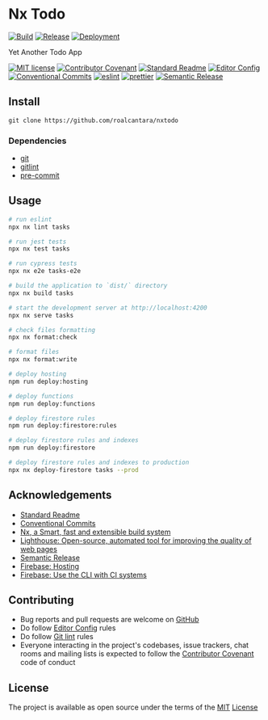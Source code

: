 # Nx Todo

[![Build](https://github.com/roalcantara/nxtodo/actions/workflows/build.yml/badge.svg)](https://github.com/roalcantara/nxtodo/actions/workflows/build.yml)
[![Release](https://github.com/roalcantara/nxtodo/actions/workflows/release.yml/badge.svg)](https://github.com/roalcantara/nxtodo/actions/workflows/release.yml)
[![Deployment](https://github.com/roalcantara/nxtodo/actions/workflows/deployment.yml/badge.svg)](https://github.com/roalcantara/nxtodo/actions/workflows/deployment.yml)

Yet Another Todo App

[![MIT license](https://img.shields.io/badge/License-MIT-brightgreen.svg?style=flat-square)](LICENSE)
[![Contributor Covenant](https://img.shields.io/badge/Contributor%20Covenant-2.0-4baaaa.svg?style=flat-square)][2]
[![Standard Readme](https://img.shields.io/badge/readme%20style-standard-brightgreen.svg?style=flat-square)][5]
[![Editor Config](https://img.shields.io/badge/Editor%20Config-1.0.1-crimson.svg?style=flat-square)][4]
[![Conventional Commits](https://img.shields.io/badge/Conventional%20Commits-1.0.0-yellow.svg?style=flat-square)][3]
[![eslint](https://img.shields.io/badge/code%20style-eslint-green.svg?style=flat-square)][10]
[![prettier](https://img.shields.io/badge/code%20style-prettier-ff69b4.svg?style=flat-square)][11]
[![Semantic Release](https://img.shields.io/badge/%20%20%F0%9F%93%A6%F0%9F%9A%80-semantic--release-e10079.svg)][13]

## Install

`git clone https://github.com/roalcantara/nxtodo`

### Dependencies

- [git][6]
- [gitlint][7]
- [pre-commit][8]

## Usage

```sh
# run eslint
npx nx lint tasks

# run jest tests
npx nx test tasks

# run cypress tests
npx nx e2e tasks-e2e

# build the application to `dist/` directory
npx nx build tasks

# start the development server at http://localhost:4200
npx nx serve tasks

# check files formatting
npx nx format:check

# format files
npx nx format:write

# deploy hosting
npm run deploy:hosting

# deploy functions
npm run deploy:functions

# deploy firestore rules
npm run deploy:firestore:rules

# deploy firestore rules and indexes
npm run deploy:firestore

# deploy firestore rules and indexes to production
npx nx deploy-firestore tasks --prod
```

## Acknowledgements

- [Standard Readme][5]
- [Conventional Commits][3]
- [Nx, a Smart, fast and extensible build system][9]
- [Lighthouse: Open-source, automated tool for improving the quality of web pages][12]
- [Semantic Release][13]
- [Firebase: Hosting][14]
- [Firebase: Use the CLI with CI systems][15]

## Contributing

- Bug reports and pull requests are welcome on [GitHub][0]
- Do follow [Editor Config][4] rules
- Do follow [Git lint][8] rules
- Everyone interacting in the project's codebases, issue trackers, chat rooms and mailing lists is expected to follow the [Contributor Covenant][2] code of conduct

## License

The project is available as open source under the terms of the [MIT][1] [License](LICENSE)

[0]: https://github.com/roalcantara/nxtodo 'Nx Todo'
[1]: https://opensource.org/licenses/MIT 'Open Source Initiative'
[2]: https://contributor-covenant.org 'A Code of Conduct for Open Source Communities'
[3]: https://conventionalcommits.org 'Conventional Commits'
[4]: https://editorconfig.org 'EditorConfig'
[5]: https://github.com/RichardLitt/standard-readme 'Standard Readme'
[6]: https://git-scm.com 'Git'
[7]: https://jorisroovers.com/gitlint 'git commit message linter'
[8]: https://pre-commit.com 'A framework for managing and maintaining multi-language pre-commit hooks'
[9]: https://nx.dev 'Nx, a Smart, fast and extensible build system'
[10]: https://eslint.org 'ESLint'
[11]: https://prettier.io 'Prettier: Opinionated Code Formatter'
[12]: https://developers.google.com/web/tools/lighthouse 'Lighthouse: Open-source, automated tool for improving the quality of web pages'
[13]: https://semantic-release.gitbook.io/semantic-release 'Semantic Release'
[14]: https://firebase.google.com/docs/hosting 'Firebase: Hosting'
[15]: https://firebase.google.com/docs/cli#cli-ci-systems 'Firebase: Use the CLI with CI systems'
